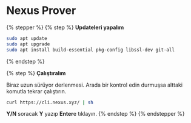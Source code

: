 # Nexus Prover

{% stepper %}
{% step %}
**Updateleri yapalım**

```bash
sudo apt update
sudo apt upgrade
sudo apt install build-essential pkg-config libssl-dev git-all
```
{% endstep %}

{% step %}
**Çalıştıralım**

Biraz uzun sürüyor derlenmesi. Arada bir kontrol edin durmuşsa alttaki komutla tekrar çalıştırın.

```bash
curl https://cli.nexus.xyz/ | sh
```

**Y/N** soracak **Y** yazıp **Enter**e tıklayın.
{% endstep %}
{% endstepper %}

